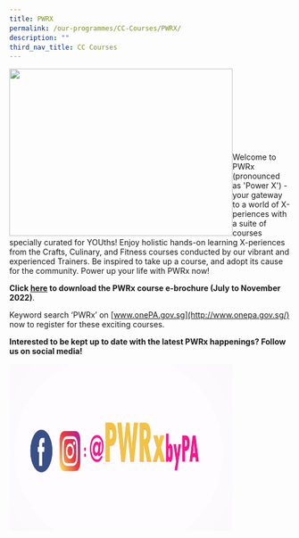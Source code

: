 ```yaml
---
title: PWRX
permalink: /our-programmes/CC-Courses/PWRX/
description: ""
third_nav_title: CC Courses
---
```

<img style="height:300px;width:400px" align="left" src="/images/Programmes/CC%20Courses/PWRX-web-banner-S2.jpg"><br><br><br><br><br><br><br><br>

Welcome to PWRx (pronounced as 'Power X') - your gateway to a world of X-periences with a suite of courses specially curated for YOUths! Enjoy holistic hands-on learning X-periences from the Crafts, Culinary, and Fitness courses conducted by our vibrant and experienced Trainers. Be inspired to take up a course, and adopt its cause for the community. Power up your life with PWRx now!


**Click [here](https://go.gov.sg/pwrxjulnov2022) to download the PWRx course e-brochure (July to November 2022)**.


Keyword search ‘PWRx’ on [www.onePA.gov.sg](http://www.onepa.gov.sg/) now to register for these exciting courses. 


**Interested to be kept up to date with the latest PWRx happenings?  Follow us on social media!**

<img style="height:300px;width:400px" align="left" src="/images/Programmes/CC%20Courses/Follow%20us%20on%20social%20media%20PWRx.png">